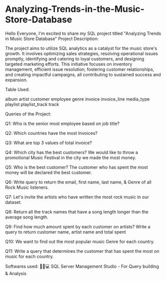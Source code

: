 # Analyzing-Trends-in-the-Music-Store-Database
Hello Everyone,
I'm excited to share my SQL project titled "Analyzing Trends in Music Store Database"
Project Description:

The project aims to utilize SQL analytics as a catalyst for the music store's growth. It involves optimizing sales strategies, resolving operational issues promptly, identifying and catering to loyal customers, and designing targeted marketing efforts. This initiative focuses on inventory management, efficient issue resolution, fostering customer relationships, and creating impactful campaigns, all contributing to sustained success and expansion.

Table Used:

album
artist
customer
employee
genre
invoice
invoice_line
media_type
playlist
playlist_track
track

Queries of the Project:

Q1: Who is the senior most employee based on job title? 

Q2: Which countries have the most Invoices? 

Q3: What are top 3 values of total invoice? 

Q4: Which city has the best customers? We would like to throw a promotional Music Festival in the city we made the most money. 

Q5: Who is the best customer? The customer who has spent the most money will be declared the best customer. 

Q6: Write query to return the email, first name, last name, & Genre of all Rock Music listeners. 

Q7: Let's invite the artists who have written the most rock music in our dataset. 

Q8: Return all the track names that have a song length longer than the average song length. 

Q9: Find how much amount spent by each customer on artists? Write a query to return customer name, artist name and total spent 

Q10: We want to find out the most popular music Genre for each country. 

Q11: Write a query that determines the customer that has spent the most on music for each country. 


Softwares used: 👨‍💻💻
SQL Server Management Studio - For Query building & Analysis
